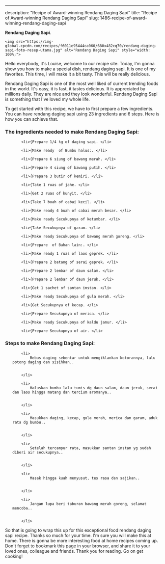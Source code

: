 ---
description: "Recipe of Award-winning Rendang Daging Sapi"
title: "Recipe of Award-winning Rendang Daging Sapi"
slug: 1486-recipe-of-award-winning-rendang-daging-sapi

<p>
	<strong>Rendang Daging Sapi</strong>. 
	
</p>
<p>
	
	<img src="https://img-global.cpcdn.com/recipes/f6011e95444ca060/680x482cq70/rendang-daging-sapi-foto-resep-utama.jpg" alt="Rendang Daging Sapi" style="width: 100%;">
	
	
</p>
<p>
	Hello everybody, it's Louise, welcome to our recipe site. Today, I'm gonna show you how to make a special dish, rendang daging sapi. It is one of my favorites. This time, I will make it a bit tasty. This will be really delicious.
</p>
	
<p>
	Rendang Daging Sapi is one of the most well liked of current trending foods in the world. It's easy, it is fast, it tastes delicious. It is appreciated by millions daily. They are nice and they look wonderful. Rendang Daging Sapi is something that I've loved my whole life.
</p>
<p>
	
</p>

<p>
To get started with this recipe, we have to first prepare a few ingredients. You can have rendang daging sapi using 23 ingredients and 6 steps. Here is how you can achieve that.
</p>

<h3>The ingredients needed to make Rendang Daging Sapi:</h3>

<ol>
	
		<li>{Prepare 1/4 kg of daging sapi. </li>
	
		<li>{Make ready  of Bumbu halus:. </li>
	
		<li>{Prepare 6 siung of bawang merah. </li>
	
		<li>{Prepare 4 siung of bawang putih. </li>
	
		<li>{Prepare 3 butir of kemiri. </li>
	
		<li>{Take 1 ruas of jahe. </li>
	
		<li>{Get 2 ruas of kunyit. </li>
	
		<li>{Take 7 buah of cabai kecil. </li>
	
		<li>{Make ready 4 buah of cabai merah besar. </li>
	
		<li>{Make ready Secukupnya of ketumbar. </li>
	
		<li>{Take Secukupnya of garam. </li>
	
		<li>{Make ready Secukupnya of bawang merah goreng. </li>
	
		<li>{Prepare  of Bahan lain:. </li>
	
		<li>{Make ready 1 ruas of laos geprek. </li>
	
		<li>{Prepare 2 batang of serai geprek. </li>
	
		<li>{Prepare 2 lembar of daun salam. </li>
	
		<li>{Prepare 2 lembar of daun jeruk. </li>
	
		<li>{Get 1 sachet of santan instan. </li>
	
		<li>{Make ready Secukupnya of gula merah. </li>
	
		<li>{Get Secukupnya of kecap. </li>
	
		<li>{Prepare Secukupnya of merica. </li>
	
		<li>{Make ready Secukupnya of kaldu jamur. </li>
	
		<li>{Prepare Secukupnya of air. </li>
	
</ol>
<p>
	
</p>

<h3>Steps to make Rendang Daging Sapi:</h3>

<ol>
	
		<li>
			Rebus daging sebentar untuk mengiklankan kotorannya, lalu potong daging dan sisihkan..
			
			
		</li>
	
		<li>
			Haluskan bumbu lalu tumis dg daun salam, daun jeruk, serai dan laos hingga matang dan tercium aromanya..
			
			
		</li>
	
		<li>
			Masukkan daging, kecap, gula merah, merica dan garam, aduk rata dg bumbu..
			
			
		</li>
	
		<li>
			Setelah tercampur rata, masukkan santan instan yg sudah diberi air secukupnya..
			
			
		</li>
	
		<li>
			Masak hingga kuah menyusut, tes rasa dan sajikan..
			
			
		</li>
	
		<li>
			Jangan lupa beri taburan bawang merah goreng, selamat mencoba..
			
			
		</li>
	
</ol>

<p>
	
</p>

<p>
	So that is going to wrap this up for this exceptional food rendang daging sapi recipe. Thanks so much for your time. I'm sure you will make this at home. There is gonna be more interesting food at home recipes coming up. Don't forget to bookmark this page in your browser, and share it to your loved ones, colleague and friends. Thank you for reading. Go on get cooking!
</p>
